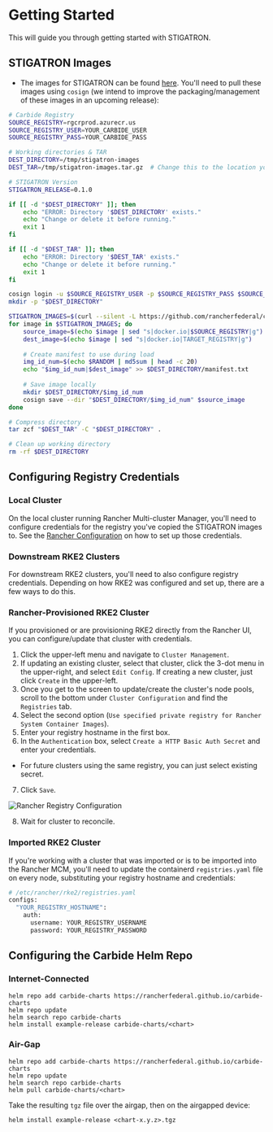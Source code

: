 # Getting Started

This will guide you through getting started with STIGATRON.

## STIGATRON Images

* The images for STIGATRON can be found [here](https://github.com/rancherfederal/carbide-images/releases/). You'll need to pull these images using `cosign` (we intend to improve the packaging/management of these images in an upcoming release):

```bash
# Carbide Registry
SOURCE_REGISTRY=rgcrprod.azurecr.us
SOURCE_REGISTRY_USER=YOUR_CARBIDE_USER
SOURCE_REGISTRY_PASS=YOUR_CARBIDE_PASS

# Working directories & TAR
DEST_DIRECTORY=/tmp/stigatron-images
DEST_TAR=/tmp/stigatron-images.tar.gz  # Change this to the location you want for your resulting TAR 

# STIGATRON Version
STIGATRON_RELEASE=0.1.0

if [[ -d "$DEST_DIRECTORY" ]]; then
    echo "ERROR: Directory '$DEST_DIRECTORY' exists."
    echo "Change or delete it before running."
    exit 1
fi

if [[ -d "$DEST_TAR" ]]; then
    echo "ERROR: Directory '$DEST_TAR' exists."
    echo "Change or delete it before running."
    exit 1
fi

cosign login -u $SOURCE_REGISTRY_USER -p $SOURCE_REGISTRY_PASS $SOURCE_REGISTRY
mkdir -p "$DEST_DIRECTORY"

STIGATRON_IMAGES=$(curl --silent -L https://github.com/rancherfederal/carbide-images/releases/download/stigatron-$STIGATRON_RELEASE/stigatron-images.txt)
for image in $STIGATRON_IMAGES; do
    source_image=$(echo $image | sed "s|docker.io|$SOURCE_REGISTRY|g")
    dest_image=$(echo $image | sed "s|docker.io|TARGET_REGISTRY|g")
    
    # Create manifest to use during load
    img_id_num=$(echo $RANDOM | md5sum | head -c 20)
    echo "$img_id_num|$dest_image" >> $DEST_DIRECTORY/manifest.txt
    
    # Save image locally
    mkdir $DEST_DIRECTORY/$img_id_num
    cosign save --dir "$DEST_DIRECTORY/$img_id_num" $source_image
done

# Compress directory
tar zcf "$DEST_TAR" -C "$DEST_DIRECTORY" .

# Clean up working directory
rm -rf $DEST_DIRECTORY
```

## Configuring Registry Credentials

### Local Cluster

On the local cluster running Rancher Multi-cluster Manager, you'll need to configure credentials for the registry you've copied the STIGATRON images to. See the [Rancher Configuration](/carbide-docs/docs/registry-docs/z-rancher-config) on how to set up those credentials.

### Downstream RKE2 Clusters

For downstream RKE2 clusters, you'll need to also configure registry credentials. Depending on how RKE2 was configured and set up, there are a few ways to do this.

### Rancher-Provisioned RKE2 Cluster

If you provisioned or are provisioning RKE2 directly from the Rancher UI, you can configure/update that cluster with credentials.

1. Click the upper-left menu and navigate to `Cluster Management`.
2. If updating an existing cluster, select that cluster, click the 3-dot menu in the upper-right, and select `Edit Config`. If creating a new cluster, just click `Create` in the upper-left.
3. Once you get to the screen to update/create the cluster's node pools, scroll to the bottom under `Cluster Configuration` and find the `Registries` tab.
4. Select the second option (`Use specified private registry for Rancher System Container Images`).
5. Enter your registry hostname in the first box.
6. In the `Authentication` box, select `Create a HTTP Basic Auth Secret` and enter your credentials.
  * For future clusters using the same registry, you can just select existing secret.
7. Click `Save`.

  ![Rancher Registry Configuration](/img/stigatron/registry-configuration.png)

8. Wait for cluster to reconcile.

### Imported RKE2 Cluster

If you're working with a cluster that was imported or is to be imported into the Rancher MCM, you'll need to update the containerd `registries.yaml` file on every node, substituting your registry hostname and credentials:

```bash
# /etc/rancher/rke2/registries.yaml
configs:
  "YOUR_REGISTRY_HOSTNAME":
    auth:
      username: YOUR_REGISTRY_USERNAME
      password: YOUR_REGISTRY_PASSWORD
```

## Configuring the Carbide Helm Repo

### Internet-Connected
```
helm repo add carbide-charts https://rancherfederal.github.io/carbide-charts
helm repo update
helm search repo carbide-charts
helm install example-release carbide-charts/<chart>
```

### Air-Gap
```
helm repo add carbide-charts https://rancherfederal.github.io/carbide-charts
helm repo update
helm search repo carbide-charts
helm pull carbide-charts/<chart>
```

Take the resulting `tgz` file over the airgap, then on the airgapped device:
```
helm install example-release <chart-x.y.z>.tgz
```

